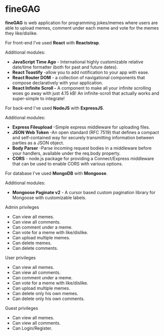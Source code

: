 

# fineGAG

**fineGAG** is web application for programming jokes/memes where users are able to upload memes, comment under each meme and vote for the memes they like/dislike.

For front-end I&#39;ve used **React** with **Reactstrap**.

Additional modules:

-  **JavaScript Time Ago** - International highly customizable relative date/time formatter (both for past and future dates).
-  **React Toastify** -allow you to add notification to your app with ease.
-  **React Router DOM** - a collection of navigational components that compose declaratively with your application.
-  **React Infinite Scroll -** A component to make all your infinite scrolling woes go away with just 4.15 kB! An infinite-scroll that actually works and super-simple to integrate!

For back-end I&#39;ve used **NodeJS** with **ExpressJS**.

Additional modules:

-  **Express Fileupload** -Simple express middleware for uploading files.
-  **JSON Web Token** -An open standard (RFC 7519) that defines a compact and self-contained way for securely transmitting information between parties as a JSON object.
-  **Body Parser** -Parse incoming request bodies in a middleware before your handlers, available under the req.body property.
-  **CORS** - node.js package for providing a Connect/Express middleware that can be used to enable CORS with various options.

For database I&#39;ve used **MongoDB** with **Mongoose**.

Additional modules:

-  **Mongoose Paginate v2** - A cursor based custom pagination library for Mongoose with customizable labels.

Admin privileges
- Can view all memes.
- Can view all comments.
- Can comment under a meme.
- Can vote for a meme with like/dislike.
- Can upload multiple memes.
- Can delete memes.
- Can delete comments.

User privileges
- Can view all memes.
- Can view all comments.
- Can comment under a meme.
- Can vote for a meme with like/dislike.
- Can upload multiple memes.
- Can delete only his own memes.
- Can delete only his own comments.

Guest privileges
- Can view all memes.
- Can view all comments.
- Can Login/Register.

